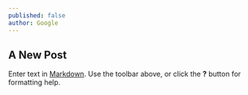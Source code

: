```yaml
---
published: false
author: Google
---
```


## A New Post

Enter text in [Markdown](http://daringfireball.net/projects/markdown/). Use the toolbar above, or click the **?** button for formatting help.
